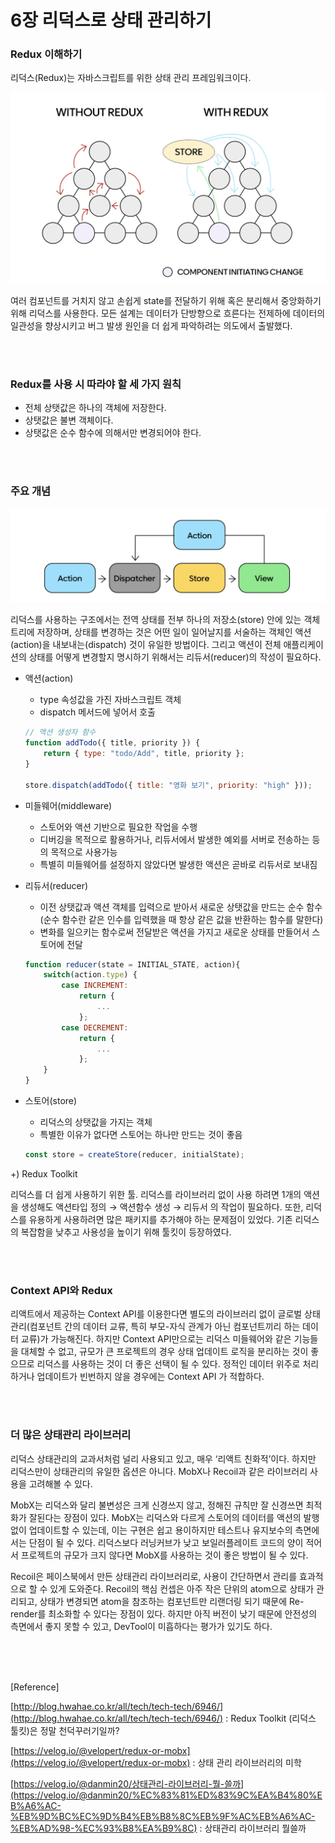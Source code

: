 # 6장 리덕스로 상태 관리하기

### Redux 이해하기

리덕스(Redux)는 자바스크립트를 위한 상태 관리 프레임워크이다.

![R03](../../assets/R03.png)

여러 컴포넌트를 거치지 않고 손쉽게 state를 전달하기 위해 혹은 분리해서 중앙화하기 위해 리덕스를 사용한다. 모든 설계는 데이터가 단방향으로 흐른다는 전제하에 데이터의 일관성을 향상시키고 버그 발생 원인을 더 쉽게 파악하려는 의도에서 출발했다.

<br>
<br>

### Redux를 사용 시 따라야 할 세 가지 원칙

-   전체 상탯값은 하나의 객체에 저장한다.
-   상탯값은 불변 객체이다.
-   상탯값은 순수 함수에 의해서만 변경되어야 한다.

<br>
<br>

### 주요 개념

![R04](../../assets/R04.png)

리덕스를 사용하는 구조에서는 전역 상태를 전부 하나의 저장소(store) 안에 있는 객체 트리에 저장하며, 상태를 변경하는 것은 어떤 일이 일어날지를 서술하는 객체인 액션(action)을 내보내는(dispatch) 것이 유일한 방법이다. 그리고 액션이 전체 애플리케이션의 상태를 어떻게 변경할지 명시하기 위해서는 리듀서(reducer)의 작성이 필요하다.

-   액션(action)

    -   type 속성값을 가진 자바스크립트 객체
    -   dispatch 메서드에 넣어서 호출

    ```jsx
    // 액션 생성자 함수
    function addTodo({ title, priority }) {
        return { type: "todo/Add", title, priority };
    }

    store.dispatch(addTodo({ title: "영화 보기", priority: "high" }));
    ```

-   미들웨어(middleware)

    -   스토어와 액션 기반으로 필요한 작업을 수행
    -   디버깅을 목적으로 활용하거나, 리듀서에서 발생한 예외를 서버로 전송하는 등의 목적으로 사용가능
    -   특별히 미들웨어를 설정하지 않았다면 발생한 액션은 곧바로 리듀서로 보내짐

-   리듀서(reducer)
    -   이전 상탯값과 액션 객체를 입력으로 받아서 새로운 상탯값을 만드는 순수 함수(순수 함수란 같은 인수를 입력했을 때 항상 같은 값을 반환하는 함수를 말한다)
    -   변화를 일으키는 함수로써 전달받은 액션을 가지고 새로운 상태를 만들어서 스토어에 전달
    ```jsx
    function reducer(state = INITIAL_STATE, action){
    	switch(action.type) {
    		case INCREMENT:
    			return {
    				...
    			};
    		case DECREMENT:
    			return {
    				...
    			};
    	}
    }
    ```
-   스토어(store)
    -   리덕스의 상탯값을 가지는 객체
    -   특별한 이유가 없다면 스토어는 하나만 만드는 것이 좋음
    ```jsx
    const store = createStore(reducer, initialState);
    ```

+) Redux Toolkit

리덕스를 더 쉽게 사용하기 위한 툴. 리덕스를 라이브러리 없이 사용 하려면 1개의 액션을 생성해도 액션타입 정의 → 액션함수 생성 → 리듀서 의 작업이 필요하다. 또한, 리덕스를 유용하게 사용하려면 많은 패키지를 추가해야 하는 문제점이 있었다. 기존 리덕스의 복잡함을 낮추고 사용성을 높이기 위해 툴킷이 등장하였다.

<br>
<br>

### Context API와 Redux

리액트에서 제공하는 Context API를 이용한다면 별도의 라이브러리 없이 글로벌 상태 관리(컴포넌트 간의 데이터 교류, 특히 부모-자식 관계가 아닌 컴포넌트끼리 하는 데이터 교류)가 가능해진다. 하지만 Context API만으로는 리덕스 미들웨어와 같은 기능들을 대체할 수 없고, 규모가 큰 프로젝트의 경우 상태 업데이트 로직을 분리하는 것이 좋으므로 리덕스를 사용하는 것이 더 좋은 선택이 될 수 있다. 정적인 데이터 위주로 처리하거나 업데이트가 빈번하지 않을 경우에는 Context API 가 적합하다.

<br>
<br>

### 더 많은 상태관리 라이브러리

리덕스 상태관리의 교과서처럼 널리 사용되고 있고, 매우 ‘리액트 친화적’이다. 하지만 리덕스만이 상태관리의 유일한 옵션은 아니다. MobX나 Recoil과 같은 라이브러리 사용을 고려해볼 수 있다.

MobX는 리덕스와 달리 불변성은 크게 신경쓰지 않고, 정해진 규칙만 잘 신경쓰면 최적화가 잘된다는 장점이 있다. MobX는 리덕스와 다르게 스토어의 데이터를 액션의 발행없이 업데이트할 수 있는데, 이는 구현은 쉽고 용이하지만 테스트나 유지보수의 측면에서는 단점이 될 수 있다. 리덕스보다 러닝커브가 낮고 보일러플레이트 코드의 양이 적어서 프로젝트의 규모가 크지 않다면 MobX를 사용하는 것이 좋은 방법이 될 수 있다.

Recoil은 페이스북에서 만든 상태관리 라이브러리로, 사용이 간단하면서 관리를 효과적으로 할 수 있게 도와준다. Recoil의 핵심 컨셉은 아주 작은 단위의 atom으로 상태가 관리되고, 상태가 변경되면 atom을 참조하는 컴포넌트만 리랜더링 되기 때문에 Re-render를 최소화할 수 있다는 장점이 있다. 하지만 아직 버전이 낮기 때문에 안전성의 측면에서 좋지 못할 수 있고, DevTool이 미흡하다는 평가가 있기도 하다.

<br>

<br>

<br>

[Reference]

[http://blog.hwahae.co.kr/all/tech/tech-tech/6946/](http://blog.hwahae.co.kr/all/tech/tech-tech/6946/) : Redux Toolkit (리덕스 툴킷)은 정말 천덕꾸러기일까?

[https://velog.io/@velopert/redux-or-mobx](https://velog.io/@velopert/redux-or-mobx) : 상태 관리 라이브러리의 미학

[https://velog.io/@danmin20/상태관리-라이브러리-뭘-쓸까](https://velog.io/@danmin20/%EC%83%81%ED%83%9C%EA%B4%80%EB%A6%AC-%EB%9D%BC%EC%9D%B4%EB%B8%8C%EB%9F%AC%EB%A6%AC-%EB%AD%98-%EC%93%B8%EA%B9%8C) : 상태관리 라이브러리 뭘쓸까
